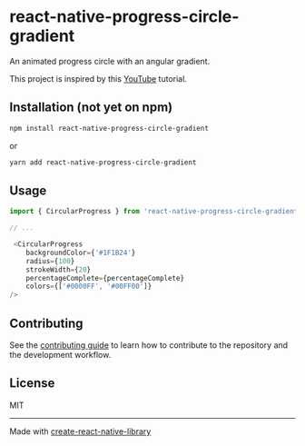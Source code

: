 # react-native-progress-circle-gradient

An animated progress circle with an angular gradient.  

This project is inspired by this [YouTube](https://www.youtube.com/watch?v=7SCzL-XnfUU) tutorial.

## Installation (not yet on npm)

```sh
npm install react-native-progress-circle-gradient
```

or 

```sh
yarn add react-native-progress-circle-gradient
```

## Usage

```js
import { CircularProgress } from 'react-native-progress-circle-gradient';

// ...

 <CircularProgress
    backgroundColor={'#1F1B24'}
    radius={100}
    strokeWidth={20}
    percentageComplete={percentageComplete}
    colors={['#0000FF', '#00FF00']}
/>
```

## Contributing

See the [contributing guide](CONTRIBUTING.md) to learn how to contribute to the repository and the development workflow.

## License

MIT

---

Made with [create-react-native-library](https://github.com/callstack/react-native-builder-bob)
